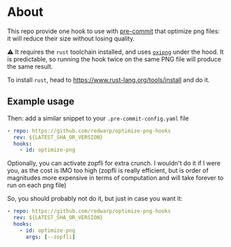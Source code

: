 # About

This repo provide one hook to use with [pre-commit](https://pre-commit.com/) that optimize png files: it will reduce their size without losing quality.

⚠️ It requires the `rust` toolchain installed, and uses [`oxipng`](https://github.com/shssoichiro/oxipng) under the hood.
It is predictable, so running the hook twice on the same PNG file will produce the same result.

To install `rust`, head to https://www.rust-lang.org/tools/install and do it.

## Example usage

Then: add a similar snippet to your `.pre-commit-config.yaml` file

```yaml
- repo: https://github.com/redwarp/optimize-png-hooks
  rev: ${LATEST_SHA_OR_VERSION}
  hooks:
    - id: optimize-png
```

Optionally, you can activate zopfli for extra crunch. I wouldn't do it if I were you, as the cost is IMO too high (zopfli is really efficient, but is order of magnitudes more expensive in terms of computation and will take forever to run on each png file)

So, you should probably not do it, but just in case you want it:

```yaml
- repo: https://github.com/redwarp/optimize-png-hooks
  rev: ${LATEST_SHA_OR_VERSION}
  hooks:
    - id: optimize-png
      args: [--zopfli]
```
